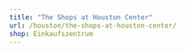 ```yaml
---
title: "The Shops at Houston Center"
url: /houston/the-shops-at-houston-center/
shop: Einkaufszentrum
---
```

